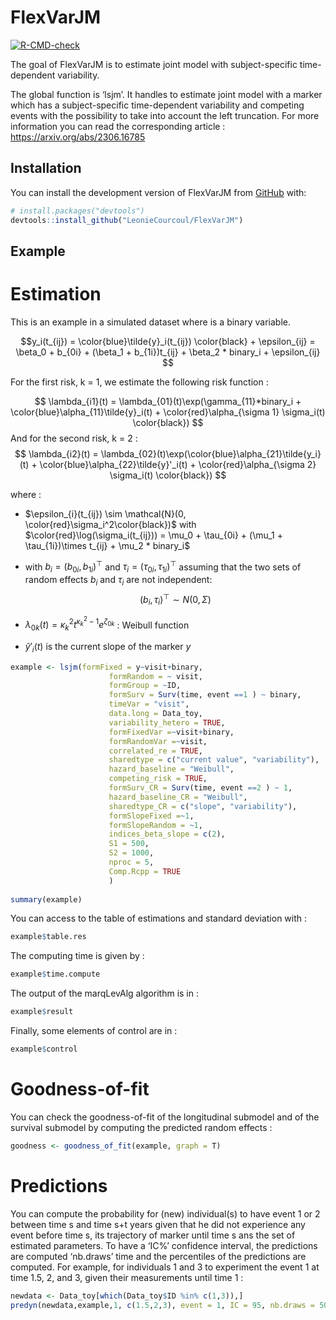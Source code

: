 
<!-- README.md is generated from README.Rmd. Please edit that file -->

# FlexVarJM

<!-- badges: start -->

[![R-CMD-check](https://github.com/LeonieCourcoul/FlexVarJM/actions/workflows/R-CMD-check.yaml/badge.svg)](https://github.com/LeonieCourcoul/FlexVarJM/actions/workflows/R-CMD-check.yaml)
<!-- badges: end -->

The goal of FlexVarJM is to estimate joint model with subject-specific
time-dependent variability.

The global function is ‘lsjm’. It handles to estimate joint model with a
marker which has a subject-specific time-dependent variability and
competing events with the possibility to take into account the left
truncation. For more information you can read the corresponding article
: <https://arxiv.org/abs/2306.16785>

## Installation

You can install the development version of FlexVarJM from
[GitHub](https://github.com/) with:

``` r
# install.packages("devtools")
devtools::install_github("LeonieCourcoul/FlexVarJM")
```

## Example

# Estimation

This is an example in a simulated dataset where is a binary variable.

$$y_i(t_{ij}) = \color{blue}\tilde{y}_i(t_{ij}) \color{black} + \epsilon_{ij} = \beta_0 + b_{0i} + (\beta_1 + b_{1i})t_{ij} + \beta_2 * binary_i + \epsilon_{ij} $$

For the first risk, k = 1, we estimate the following risk function :

$$ \lambda_{i1}(t) = \lambda_{01}(t)\exp(\gamma_{11}*binary_i + \color{blue}\alpha_{11}\tilde{y}_i(t) + \color{red}\alpha_{\sigma 1} \sigma_i(t) \color{black}) $$
And for the second risk, k = 2 :
$$ \lambda_{i2}(t) = \lambda_{02}(t)\exp(\color{blue}\alpha_{21}\tilde{y_i}(t) + \color{blue}\alpha_{22}\tilde{y}'_i(t) + \color{red}\alpha_{\sigma 2} \sigma_i(t) \color{black}) $$

where :

- $\epsilon_{i}(t_{ij}) \sim \mathcal{N}(0, \color{red}\sigma_i^2\color{black})$
  with
  $\color{red}\log(\sigma_i(t_{ij})) = \mu_0 + \tau_{0i} + (\mu_1 + \tau_{1i})\times t_{ij} + \mu_2 * binary_i$

- with $b_i=\left(b_{0i},b_{1i}\right)^{\top}$ and
  $\tau_i=\left(\tau_{0i},\tau_{1i}\right)^{\top}$ assuming that the two
  sets of random effects $b_i$ and $\tau_i$ are not independent:
  $$(b_i, \tau_i)^\top \sim N(0, \Sigma)$$

- $\lambda_{0k}(t) = \kappa_k^2 t^{\kappa_k^2-1}e^{\zeta_{0k}}$ :
  Weibull function

- $\tilde{y}'_i(t)$ is the current slope of the marker $y$

``` r
example <- lsjm(formFixed = y~visit+binary,
                      formRandom = ~ visit,
                      formGroup = ~ID,
                      formSurv = Surv(time, event ==1 ) ~ binary,
                      timeVar = "visit",
                      data.long = Data_toy,
                      variability_hetero = TRUE,
                      formFixedVar =~visit+binary,
                      formRandomVar =~visit,
                      correlated_re = TRUE,
                      sharedtype = c("current value", "variability"),
                      hazard_baseline = "Weibull",
                      competing_risk = TRUE,
                      formSurv_CR = Surv(time, event ==2 ) ~ 1,
                      hazard_baseline_CR = "Weibull",
                      sharedtype_CR = c("slope", "variability"),
                      formSlopeFixed =~1,
                      formSlopeRandom = ~1,
                      indices_beta_slope = c(2), 
                      S1 = 500,
                      S2 = 1000,
                      nproc = 5,
                      Comp.Rcpp = TRUE
                      )
                      
summary(example)
```

You can access to the table of estimations and standard deviation with :

``` r
example$table.res
```

The computing time is given by :

``` r
example$time.compute
```

The output of the marqLevAlg algorithm is in :

``` r
example$result
```

Finally, some elements of control are in :

``` r
example$control
```

# Goodness-of-fit

You can check the goodness-of-fit of the longitudinal submodel and of
the survival submodel by computing the predicted random effects :

``` r
goodness <- goodness_of_fit(example, graph = T)
```

# Predictions

You can compute the probability for (new) individual(s) to have event 1
or 2 between time s and time s+t years given that he did not experience
any event before time s, its trajectory of marker until time s ans the
set of estimated parameters. To have a ‘IC%’ confidence interval, the
predictions are computed ‘nb.draws’ time and the percentiles of the
predictions are computed. For example, for individuals 1 and 3 to
experiment the event 1 at time 1.5, 2, and 3, given their measurements
until time 1 :

``` r
newdata <- Data_toy[which(Data_toy$ID %in% c(1,3)),]
predyn(newdata,example,1, c(1.5,2,3), event = 1, IC = 95, nb.draws = 500, graph = TRUE)
```
